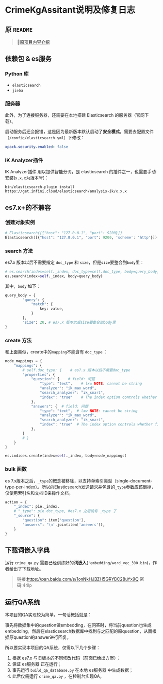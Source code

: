 # CrimeKgAssitant说明及修复日志

## 原 `README`

> 🔔[原项目内容介绍](RAW_README.md)

## 依赖包 & es服务

### Python 库

- `elasticsearch`
- `jieba`

### 服务器

此外，为了连接服务器，还需要在本地搭建 Elasticsearch 的服务器（官网下载）。

启动服务后还会报错，这是因为最新版本默认启动了**安全模式**，需要去配置文件（`/config/elasticsearch.yml`）下修改：

```yaml
xpack.security.enabled: false
```

### IK Analyzer插件

IK Analyzer插件 用以提供智能分词，是 elasticsearch 的插件之一，也需要手动安装(`x.x.x`为版本号)：

```shell
bin/elasticsearch-plugin install https://get.infini.cloud/elasticsearch/analysis-ik/x.x.x
```

## es7.x+的不兼容

### 创建对象实例

```python
# Elasticsearch([{"host": "127.0.0.1", "port": 9200}]) 
Elasticsearch([{"host": "127.0.0.1", "port": 9200, 'scheme': 'http'}]) # 需要指定协议
```

### search 方法

es7.x 版本以后不需要指定 `doc_type` 和 `size`，但是`size`要整合到`body`里：

```python
# es.search(index=self._index, doc_type=self.doc_type, body=query_body, size=20)
es.search(index=self._index, body=query_body)
```

其中，`body` 如下：

```python
query_body = {
        "query": {
            "match": {
                key: value,
            }
        },
        "size": 20, # es7.x 版本以后size要整合到body里
}
```

### create 方法

和上面类似，create中的`mapping`不能含有 `doc_type` ：

```python
node_mappings = {
    "mappings": {
        # self.doc_type: {    # es7.x 版本以后不需要doc_type
        "properties": {
            "question": {    # field: 问题
                "type": "text",    # lxw NOTE: cannot be string
                "analyzer": "ik_max_word",
                "search_analyzer": "ik_smart",
                "index": "true"    # The index option controls whether field values are indexed.
            },
            "answers": {  # field: 问题
                "type": "text",  # lxw NOTE: cannot be string
                "analyzer": "ik_max_word",
                "search_analyzer": "ik_smart",
                "index": "true"  # The index option controls whether field values are indexed.
            },
        }
        # }
    }
}

es.indices.create(index=self._index, body=node_mappings)
```

### bulk 函数

es 7.x版本之后，`_type`的概念被移除，以支持单索引类型（single-document-type-per-index）。所以向Elasticsearch发送请求并包含的`_type`参数应该删掉，仅使用索引名和文档ID来操作文档。

```python
action = {
    "_index": pie._index,
    # "_type": pie.doc_type, #es7.x 之后没有 _type 了
    "_source": {
        "question": item['question'],
        "answers": '\n'.join(item['answers']),
    }
}
```

## 下载词嵌入字典

运行 `crime_qa.py` 需要已经训练好的**词嵌入**(`'embedding/word_vec_300.bin`)，作者给出了下载地址。

> 链接:https://pan.baidu.com/s/1onNkHJBZH5GRYBC28uYx9Q 密码:44lp

## 运行QA系统

本项目的QA实现较为简单。一句话概括就是：

事先将数据集中的question做embedding，在问答时，将当前question也生成embedding，然后在elasticsearch数据库中找到与之匹配的原question，从而根据原question的answer进行回复。

所以要实现本项目的QA系统，仅需以下几个步骤：

1. 根据 es7.x 与旧版本的不同修改代码（前面已给出方案）；
2. 保证 es服务器 正在运行；
3. 事先运行 `build_qa_database.py` 在本地 es服务器 中生成数据；
4. 此后仅需运行 `crime_qa.py` ，在控制台实现QA。

